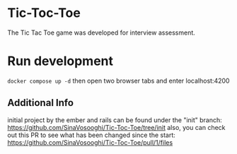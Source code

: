 # Tic-Toc-Toe

The Tic Tac Toe game was developed for interview assessment.

# Run development

```docker compose up -d```
then open two browser tabs and enter localhost:4200

## Additional Info

initial project by the ember and rails can be found under the "init" branch: https://github.com/SinaVosooghi/Tic-Toc-Toe/tree/init
also, you can check out this PR to see what has been changed since the start: https://github.com/SinaVosooghi/Tic-Toc-Toe/pull/1/files
